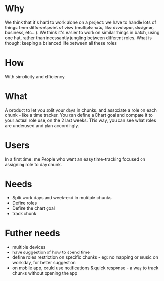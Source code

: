 # Why

We think that it's hard to work alone on a project: we have to handle lots of things from different point of view (multiple hats, like developer, designer, business, etc...). We think it's easier to work on similar things in batch, using one hat, rather than incessantly jungling between different roles. What is though: keeping a balanced life between all these roles.

# How

With simplicity and efficiency

# What

A product to let you split your days in chunks, and associate a role on each chunk - like a time tracker. You can define a Chart goal and compare it to your actual role use, on the 2 last weeks. This way, you can see what roles are underused and plan accordingly.

# Users

In a first time: me
People who want an easy time-tracking focused on assigning role to day chunk.

# Needs

- Split work days and week-end in multiple chunks
- Define roles
- Define the chart goal
- track chunk

# Futher needs
- multiple devices
- have suggestion of how to spend time
- define roles restriction on specific chunks - eg: no mapping or music on work day, for better suggestion
- on mobile app, could use notifications & quick response - a way to track chunks without opening the app